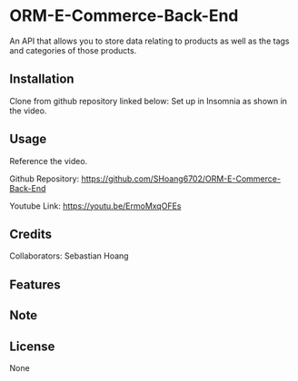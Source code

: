 # ORM-E-Commerce-Back-End
An API that allows you to store data relating to products as well as the tags and categories of those products.

## Installation

Clone from github repository linked below:
Set up in Insomnia as shown in the video.

## Usage
Reference the video.

Github Repository:
https://github.com/SHoang6702/ORM-E-Commerce-Back-End

Youtube Link:
https://youtu.be/ErmoMxqOFEs

## Credits
Collaborators:
Sebastian Hoang
## Features

## Note

## License
None